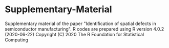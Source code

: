 # Supplementary-Material
Supplementary material of the paper "Identification of spatial defects in semiconductor manufacturing".
R codes are prepared using R version 4.0.2 (2020-06-22) 
Copyright (C) 2020 The R Foundation for Statistical Computing
